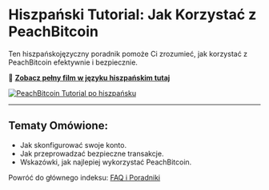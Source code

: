# Hiszpański Tutorial: Jak Korzystać z PeachBitcoin

Ten hiszpańskojęzyczny poradnik pomoże Ci zrozumieć, jak korzystać z PeachBitcoin efektywnie i bezpiecznie.  

🔗 **[Zobacz pełny film w języku hiszpańskim tutaj](https://www.youtube.com/watch?v=sVwSzTVIe6s)**  

[![PeachBitcoin Tutorial po hiszpańsku](https://img.youtube.com/vi/sVwSzTVIe6s/0.jpg)](https://www.youtube.com/watch?v=sVwSzTVIe6s)  

---

## **Tematy Omówione:**
- Jak skonfigurować swoje konto.  
- Jak przeprowadzać bezpieczne transakcje.  
- Wskazówki, jak najlepiej wykorzystać PeachBitcoin.  

Powróć do głównego indeksu: [FAQ i Poradniki](/faq/tutorials)
